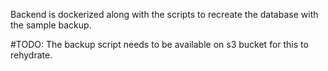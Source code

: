 Backend is dockerized along with the scripts to recreate the database with the sample backup.

#TODO: The backup script needs to be available on s3 bucket for this to rehydrate.
